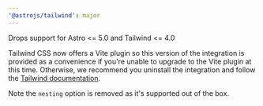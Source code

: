 ```yaml
---
'@astrojs/tailwind': major
---
```


Drops support for Astro <= 5.0 and Tailwind <= 4.0

Tailwind CSS now offers a Vite plugin so this version of the integration is provided as a convenience if you're unable to upgrade to the Vite plugin at this time. Otherwise, we recommend you uninstall the integration and follow the [Tailwind documentation](https://tailwindcss.com/docs/installation/framework-guides/astro).

Note the `nesting` option is removed as it's supported out of the box.
